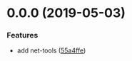 <a name="0.0.0"></a>
# 0.0.0 (2019-05-03)


### Features

* add net-tools ([55a4ffe](https://github.com/kei-ito/maxi/commit/55a4ffe))



